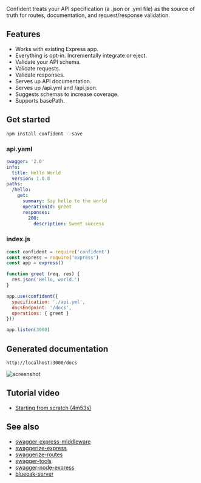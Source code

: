 Confident treats your API specification (a .json or .yml file) as the source of truth for routes, documentation, and request/response validation.

## Features

* Works with existing Express app.
* Everything is opt-in. Incrementally integrate or eject.
* Validate your API schema.
* Validate requests.
* Validate responses.
* Serves up API documentation.
* Serves up /api.yml and /api.json.
* Suggests schemas to increase coverage.
* Supports basePath.

## Get started

```
npm install confident --save
```

### api.yaml

```yaml
swagger: '2.0'
info:
  title: Hello World
  version: 1.0.0
paths:
  /hello:
    get:
      summary: Say hello to the world
      operationId: greet
      responses:
        200:
          description: Sweet success
```

### index.js

```javascript
const confident = require('confident')
const express = require('express')
const app = express()

function greet (req, res) {
  res.json('Hello, world.')
}

app.use(confident({
  specification: './api.yml',
  docsEndpoint: '/docs',
  operations: { greet }
}))

app.listen(3000)
```

## Generated documentation

`http://localhost:3000/docs`

![screenshot](https://d3vv6lp55qjaqc.cloudfront.net/items/0V0d341O2k0l2c243C3G/Screen%20Shot%202016-09-23%20at%203.25.07%20PM.png?X-CloudApp-Visitor-Id=ab2071d5f76f8504ab6d3070d8a2c5c3&v=60088c3e)

## Tutorial video

* [Starting from scratch (4m53s)](https://cl.ly/0w1S0Q1O3o3z)

## See also

* [swagger-express-middleware](https://github.com/BigstickCarpet/swagger-express-middleware)
* [swaggerize-express](https://github.com/krakenjs/swaggerize-express)
* [swaggerize-routes](https://github.com/krakenjs/swaggerize-routes)
* [swagger-tools](https://github.com/apigee-127/swagger-tools)
* [swagger-node-express](https://github.com/swagger-api/swagger-node)
* [blueoak-server](https://github.com/BlueOakJS/blueoak-server)

